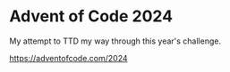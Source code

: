 # Advent of Code 2024

My attempt to TTD my way through this year's challenge.

https://adventofcode.com/2024
